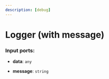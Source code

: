 ```yaml
---
description: [debug]
---
```


# Logger (with message)

### Input ports:

* __data__: ` any `


* __message__: ` string `

